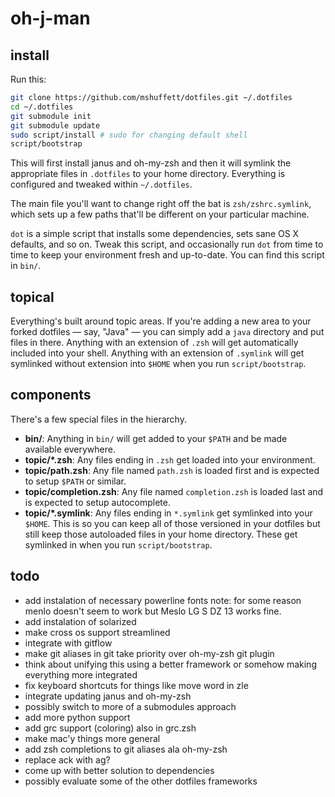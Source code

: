 # oh-j-man

## install

Run this:

```sh
git clone https://github.com/mshuffett/dotfiles.git ~/.dotfiles
cd ~/.dotfiles
git submodule init
git submodule update
sudo script/install # sudo for changing default shell
script/bootstrap
```

This will first install janus and oh-my-zsh and then it will
symlink the appropriate files in `.dotfiles` to your home directory.
Everything is configured and tweaked within `~/.dotfiles`.

The main file you'll want to change right off the bat is `zsh/zshrc.symlink`,
which sets up a few paths that'll be different on your particular machine.

`dot` is a simple script that installs some dependencies, sets sane OS X
defaults, and so on. Tweak this script, and occasionally run `dot` from
time to time to keep your environment fresh and up-to-date. You can find
this script in `bin/`.

## topical

Everything's built around topic areas. If you're adding a new area to your
forked dotfiles — say, "Java" — you can simply add a `java` directory and put
files in there. Anything with an extension of `.zsh` will get automatically
included into your shell. Anything with an extension of `.symlink` will get
symlinked without extension into `$HOME` when you run `script/bootstrap`.

## components

There's a few special files in the hierarchy.

- **bin/**: Anything in `bin/` will get added to your `$PATH` and be made
  available everywhere.
- **topic/\*.zsh**: Any files ending in `.zsh` get loaded into your
  environment.
- **topic/path.zsh**: Any file named `path.zsh` is loaded first and is
  expected to setup `$PATH` or similar.
- **topic/completion.zsh**: Any file named `completion.zsh` is loaded
  last and is expected to setup autocomplete.
- **topic/\*.symlink**: Any files ending in `*.symlink` get symlinked into
  your `$HOME`. This is so you can keep all of those versioned in your dotfiles
  but still keep those autoloaded files in your home directory. These get
  symlinked in when you run `script/bootstrap`.

## todo

- add instalation of necessary powerline fonts note: for some reason
  menlo doesn't seem to work but Meslo LG S DZ 13 works fine.
- add instalation of solarized
- make cross os support streamlined
- integrate with gitflow
- make git aliases in git take priority over oh-my-zsh git plugin
- think about unifying this using a better framework or somehow making
  everything more integrated
- fix keyboard shortcuts for things like move word in zle
- integrate updating janus and oh-my-zsh
- possibly switch to more of a submodules approach
- add more python support
- add grc support (coloring) also in grc.zsh
- make mac'y things more general
- add zsh completions to git aliases ala oh-my-zsh
- replace ack with ag?
- come up with better solution to dependencies
- possibly evaluate some of the other dotfiles frameworks
